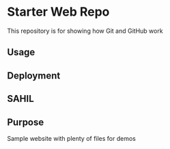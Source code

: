 # Starter Web Repo

This repository is for showing how Git and GitHub work

## Usage

## Deployment

## SAHIL

## Purpose

Sample website with plenty of files for demos